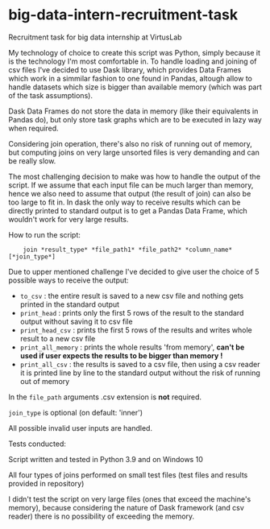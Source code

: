 # big-data-intern-recruitment-task
 Recruitment task for big data internship at VirtusLab

My technology of choice to create this script was Python, simply because it is the technology I'm most comfortable in. To handle loading and joining of csv files I've decided to use Dask library, which provides Data Frames which work in a simmilar fashion to one found in Pandas, altough allow to handle datasets which size is bigger than available memory (which was part of the task assumptions).

Dask Data Frames do not store the data in memory (like their equivalents in Pandas do), but only store task graphs which are to be executed in lazy way when required. 

Considering join operation, there's also no risk of running out of memory, but computing joins on very large unsorted files is very demanding and can be really slow. 

The most challenging decision to make was how to handle the output of the script. If we assume that each input file can be much larger than memory, hence we also need to assume that output (the result of join) can also be too large to fit in. In dask the only way to receive results which can be directly printed to standard output is to get a Pandas Data Frame, which wouldn't work for very large results.

How to run the script:
```
    join *result_type* *file_path1* *file_path2* *column_name* [*join_type*]
```

Due to upper mentioned challenge I've decided to give user the choice of 5 possible ways to receive the output:
- `to_csv` : the entire result is saved to a new csv file and nothing gets printed in the standard output
- `print_head` : prints only the first 5 rows of the result to the standard output without saving it to csv file
- `print_head_csv` : prints the first 5 rows of the results and writes whole result to a new csv file
- `print_all_memory` : prints the whole results 'from memory', **can't be used if user expects the results to be  bigger than memory !**
- `print_all_csv` : the results is saved to a csv file, then using a csv reader it is printed line by line to the standard output without the risk of running out of memory

In the `file_path` arguments .csv extension is **not** required.

`join_type` is optional (on default: 'inner')

All possible invalid user inputs are handled. 

Tests conducted:

Script written and tested in Python 3.9 and on Windows 10

All four types of joins performed on small test files (test files and results provided in repository)

I didn't test the script on very large files (ones that exceed the machine's memory), because considering the nature of Dask framework (and csv reader) there is no possibility of exceeding the memory.


